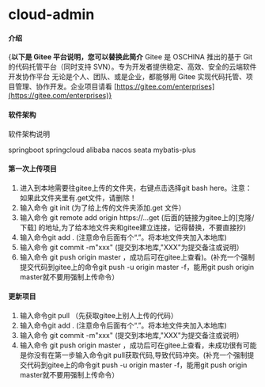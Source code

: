 # cloud-admin

#### 介绍
{**以下是 Gitee 平台说明，您可以替换此简介**
Gitee 是 OSCHINA 推出的基于 Git 的代码托管平台（同时支持 SVN）。专为开发者提供稳定、高效、安全的云端软件开发协作平台
无论是个人、团队、或是企业，都能够用 Gitee 实现代码托管、项目管理、协作开发。企业项目请看 [https://gitee.com/enterprises](https://gitee.com/enterprises)}

#### 软件架构
软件架构说明

springboot
springcloud alibaba
nacos
seata
mybatis-plus

#### 第一次上传项目

1.  进入到本地需要往gitee上传的文件夹，右键点击选择git bash here。注意：如果此文件夹里有.get文件，请删除！
2. 输入命令 git init (为了给上传的文件夹添加.get 文件）
3. 输入命令 git remote add origin https://…get (后面的链接为gitee上的[克隆/下载] 的地址,为了给本地文件夹和gitee建立连接，记得替换，不要直接抄)
4. 输入命令git add . (注意命令后面有个“.”。将本地文件夹加入本地库)
5. 输入命令 git commit -m"xxx" (提交到本地库,"XXX"为提交备注或说明）
6. 输入命令 git push origin master ，成功后可在gitee上查看)。(补充一个强制提交代码到gitee上的命令git push -u origin master -f，能用git push origin master就不要用强制上传命令）


#### 更新项目

1. 输入命令git pull （先获取gitee上别人上传的代码）
2. 输入命令git add . (注意命令后面有个“.”。将本地文件夹加入本地库)
3. 输入命令 git commit -m"xxx" (提交到本地库,"XXX"为提交备注或说明）
4. 输入命令 git push origin master ，成功后可在gitee上查看，未成功很有可能是你没有在第一步输入命令git pull获取代码,导致代码冲突。(补充一个强制提交代码到gitee上的命令git push -u origin master -f，能用git push origin master就不要用强制上传命令）
